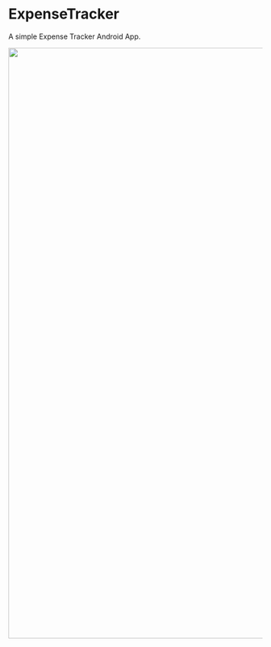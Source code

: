 # ExpenseTracker
A simple Expense Tracker Android App.

<img src = "https://github.com/SuneelKM/ExpenseTracker/blob/main/screenshot/expense%20tracker.png" width=540 height=1170>






